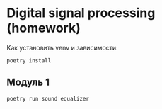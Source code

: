 # Digital signal processing (homework)

Как установить venv и зависимости:

```
poetry install
```

## Модуль 1

```
poetry run sound equalizer
```


